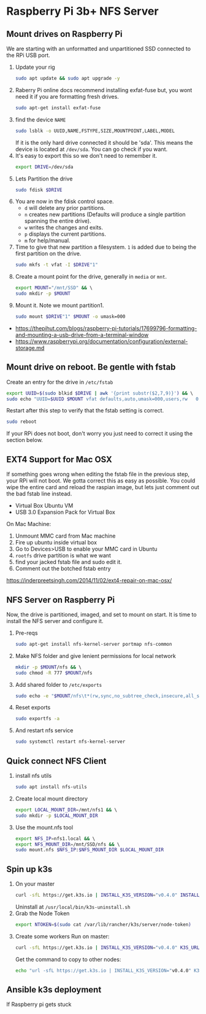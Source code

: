 # Raspberry Pi 3b+ NFS Server

## Mount drives on Raspberry Pi
We are starting with an unformatted and unpartitioned SSD connected
to the RPi USB port.

1. Update your rig
   ```bash
   sudo apt update && sudo apt upgrade -y
   ```
2. Raberry Pi online docs recommend installing exfat-fuse but,
   you wont need it if you are formatting fresh drives.
   ```bash
   sudo apt-get install exfat-fuse
   ```
3. find the device ```NAME```
   ```bash
   sudo lsblk -o UUID,NAME,FSTYPE,SIZE,MOUNTPOINT,LABEL,MODEL
   ```
   If it is the only hard drive connected it should be 'sda'.
   This means the device is located at ```/dev/sda```.  You can
   go check if you want.
4. It's easy to export this so we don't need to remember it.
   ```bash
   export DRIVE=/dev/sda
   ```
5. Lets Partition the drive
   ```bash
   sudo fdisk $DRIVE
   ```
6. You are now in the fdisk control space.
   * ```d``` will delete any prior partitions.
   * ```n``` creates new partitions (Defaults will produce a single
     partition spanning the entire drive).
   * ```w``` writes the changes and exits.
   * ```p``` displays the current partitions.
   * ```m``` for help/manual.
7. Time to give that new partition a filesystem.  ```1``` is added
   due to being the first partition on the drive.
   ```bash
   sudo mkfs -t vfat -I $DRIVE"1"
   ```
8. Create a mount point for the drive, generally in ```media``` or ```mnt```.
   ```bash
   export MOUNT="/mnt/SSD" && \ 
   sudo mkdir -p $MOUNT
   ```
9. Mount it. Note we mount partition1.
    ```bash
    sudo mount $DRIVE"1" $MOUNT -o umask=000
    ```
* https://thepihut.com/blogs/raspberry-pi-tutorials/17699796-formatting-and-mounting-a-usb-drive-from-a-terminal-window
* https://www.raspberrypi.org/documentation/configuration/external-storage.md


## Mount drive on reboot. Be gentle with fstab
Create an entry for the drive in ```/etc/fstab```
```bash
export UUID=$(sudo blkid $DRIVE | awk '{print substr($2,7,9)}') && \  
sudo echo "UUID=$UUID $MOUNT vfat defaults,auto,umask=000,users,rw   0      0" | sudo tee -a /etc/fstab
```
Restart after this step to verify that the fstab setting is correct.
```bash
sudo reboot
```  
If your RPi does not boot, don't worry you just need to correct it using
the section below.


## EXT4 Support for Mac OSX
If something goes wrong when editing the fstab file in the previous step,
your RPi will not boot.  We gotta correct this as easy as possible.
You could wipe the entire card and reload the raspian image, but lets
just comment out the bad fstab line instead.

* Virtual Box Ubuntu VM
* USB 3.0 Expansion Pack for Virtual Box

On Mac Machine: 
1. Unmount MMC card from Mac machine
2. Fire up ubuntu inside virtual box
3. Go to Devices>USB to enable your MMC card in Ubuntu
4. ```rootfs``` drive partition is what we want
5. find your jacked fstab file and sudo edit it.
6. Comment out the botched fstab entry

https://inderpreetsingh.com/2014/11/02/ext4-repair-on-mac-osx/

## NFS Server on Raspberry Pi
Now, the drive is partitioned, imaged, and set to mount on start.
It is time to install the NFS server and configure it.

1. Pre-reqs
   ```bash
   sudo apt-get install nfs-kernel-server portmap nfs-common
   ```
2. Make NFS folder and give lenient permissions for local network
   ```bash
   mkdir -p $MOUNT/nfs && \ 
   sudo chmod -R 777 $MOUNT/nfs
   ```
3. Add shared folder to ```/etc/exports```
   ```bash
   sudo echo -e "$MOUNT/nfs\t*(rw,sync,no_subtree_check,insecure,all_squash)" >> /etc/exports
   ```
4. Reset exports
   ```bash
   sudo exportfs -a
   ```
5. And restart nfs service
   ```bash
   sudo systemctl restart nfs-kernel-server
   ```

## Quick connect NFS Client
1. install nfs utils
   ```bash
   sudo apt install nfs-utils
   ```
2. Create local mount directory
   ```bash
   export LOCAL_MOUNT_DIR=/mnt/nfs1 && \ 
   sudo mkdir -p $LOCAL_MOUNT_DIR
3. Use the mount.nfs tool
   ```bash
   export NFS_IP=nfs1.local && \ 
   export NFS_MOUNT_DIR=/mnt/SSD/nfs && \ 
   sudo mount.nfs $NFS_IP:$NFS_MOUNT_DIR $LOCAL_MOUNT_DIR
   ```

## Spin up k3s
1. On your master
   ```bash
   curl -sfL https://get.k3s.io | INSTALL_K3S_VERSION="v0.4.0" INSTALL_K3S_EXEC="--disable-agent --no-deploy traefik --no-deploy servicelb" sh -
   ```
   Uninstall at ```/usr/local/bin/k3s-uninstall.sh```
2. Grab the Node Token
    ```bash
    export NTOKEN=$(sudo cat /var/lib/rancher/k3s/server/node-token)
    ```
3. Create some workers
    Run on master:
    ```bash
    curl -sfL https://get.k3s.io | INSTALL_K3S_VERSION="v0.4.0" K3S_URL=https://$IP:6443 K3S_TOKEN=$NTOKEN sh -
    ```
    Get the command to copy to other nodes:
    ```bash
    echo "url -sfL https://get.k3s.io | INSTALL_K3S_VERSION="v0.4.0" K3S_URL=https://$IP:6443 K3S_TOKEN=$NTOKEN sh -"
    ```


## Ansible k3s deployment

If Raspberry pi gets stuck
```bash

